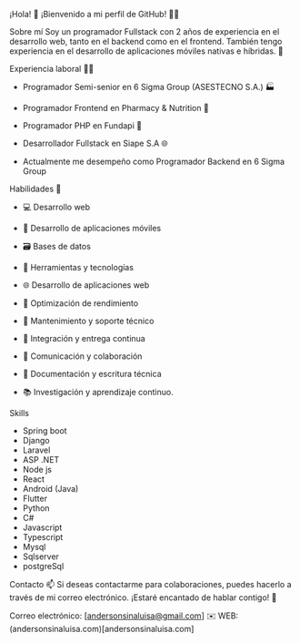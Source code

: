 ¡Hola! 👋
¡Bienvenido a mi perfil de GitHub! 👨‍💻

Sobre mí
Soy un programador Fullstack con 2 años de experiencia en el desarrollo web, tanto en el backend como en el frontend. También tengo experiencia en el desarrollo de aplicaciones móviles nativas e híbridas. 📱

Experiencia laboral 👨‍💼
- Programador Semi-senior en 6 Sigma Group (ASESTECNO S.A.) 🏭
- Programador Frontend en Pharmacy & Nutrition 🏥
- Programador PHP en Fundapi 🏢
- Desarrollador Fullstack en Siape S.A 🌐

- Actualmente me desempeño como Programador Backend en 6 Sigma Group

Habilidades 🔧
- 💻 Desarrollo web
- 📱 Desarrollo de aplicaciones móviles
- 🗃️ Bases de datos
- 🔧 Herramientas y tecnologías
- 🌐 Desarrollo de aplicaciones web
- 🚀 Optimización de rendimiento
- 🧰 Mantenimiento y soporte técnico
- 🧩 Integración y entrega continua
- 💬 Comunicación y colaboración
- 📝 Documentación y escritura técnica

- 📚 Investigación y aprendizaje continuo.

Skills 

- Spring boot
- Django
- Laravel
- ASP .NET
- Node js
- React
- Android (Java)
- Flutter
- Python
- C#
- Javascript
- Typescript
- Mysql
- Sqlserver
- postgreSql

Contacto 📫
Si deseas contactarme para colaboraciones, puedes hacerlo a través de mi correo electrónico. ¡Estaré encantado de hablar contigo! 🤝

Correo electrónico: [andersonsinaluisa@gmail.com] ✉️
WEB: (andersonsinaluisa.com)[andersonsinaluisa.com]
